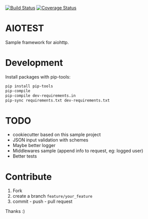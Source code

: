 
[![Build Status](https://travis-ci.org/sonic182/aiohttp_sample.svg?branch=master)](https://travis-ci.org/sonic182/aiohttp_sample)
[![Coverage Status](https://coveralls.io/repos/github/sonic182/aiohttp_sample/badge.svg?branch=master)](https://coveralls.io/github/sonic182/aiohttp_sample?branch=master)
# AIOTEST

Sample framework for aiohttp.

# Development

Install packages with pip-tools:
```bash
pip install pip-tools
pip-compile
pip-compile dev-requirements.in
pip-sync requirements.txt dev-requirements.txt
```

# TODO

* cookiecutter based on this sample project
* JSON input validation with schemes
* Maybe better logger
* Middlewares sample (append info to request, eg: logged user)
* Better tests

# Contribute

1. Fork
2. create a branch `feature/your_feature`
3. commit - push - pull request

Thanks :)
